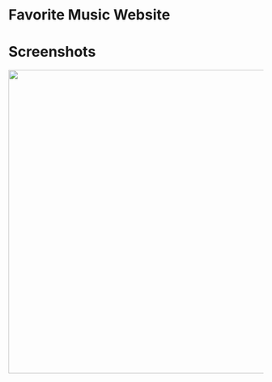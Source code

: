 # Favorite Music Website

<h1>Screenshots</h1>
<img src="https://i.postimg.cc/sfMMrtYJ/Screenshot-from-2024-02-26-23-37-40.png" width="600">
<img src="">
<img src="">
<img src="">
